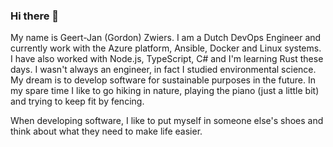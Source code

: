 ### Hi there 👋

My name is Geert-Jan (Gordon) Zwiers. I am a Dutch DevOps Engineer and currently work with the Azure platform, Ansible, Docker and Linux systems. I have also worked with Node.js, TypeScript, C# and I'm learning Rust these days. I wasn't always an engineer, in fact I studied environmental science. My dream is to develop software for sustainable purposes in the future. In my spare time I like to go hiking in nature, playing the piano (just a little bit) and trying to keep fit by fencing.

When developing software, I like to put myself in someone else's shoes and think about what they need to make life easier.


<!--
**GJZwiers/GJZwiers** is a ✨ _special_ ✨ repository because its `README.md` (this file) appears on your GitHub profile.

Here are some ideas to get you started:

- 🔭 I’m currently working on ...
- 🌱 I’m currently learning ...
- 👯 I’m looking to collaborate on ...
- 🤔 I’m looking for help with ...
- 💬 Ask me about ...
- 📫 How to reach me: ...
- 😄 Pronouns: ...
- ⚡ Fun fact: ...
-->
